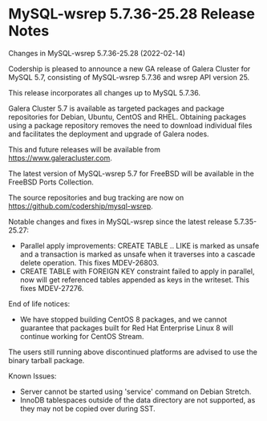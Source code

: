 # MySQL-wsrep 5.7.36-25.28 Release Notes

Changes in MySQL-wsrep 5.7.36-25.28 (2022-02-14)

Codership is pleased to announce a new GA release of Galera Cluster for MySQL 5.7, consisting of MySQL-wsrep 5.7.36 and wsrep API version 25.

This release incorporates all changes up to MySQL 5.7.36.

Galera Cluster 5.7 is available as targeted packages and package repositories for Debian, Ubuntu, CentOS and RHEL. Obtaining packages using a package repository removes the need to download individual files and facilitates the deployment and upgrade of Galera nodes.

This and future releases will be available from https://www.galeracluster.com.

The latest version of MySQL-wsrep 5.7 for FreeBSD will be available in the FreeBSD Ports Collection.

The source repositories and bug tracking are now on https://github.com/codership/mysql-wsrep.

Notable changes and fixes in MySQL-wsrep since the latest release 5.7.35-25.27:

* Parallel apply improvements: CREATE TABLE .. LIKE is marked as unsafe and a transaction is marked as unsafe when it traverses into a cascade delete operation. This fixes MDEV-26803.
* CREATE TABLE with FOREIGN KEY constraint failed to apply in parallel, now will get referenced tables appended as keys in the writeset. This fixes MDEV-27276.

End of life notices:

* We have stopped building CentOS 8 packages, and we cannot guarantee that packages built for Red Hat Enterprise Linux 8 will continue working for CentOS Stream.

The users still running above discontinued platforms are advised to use the binary tarball package.

Known Issues:

* Server cannot be started using 'service' command on Debian Stretch.
* InnoDB tablespaces outside of the data directory are not supported, as they may not be copied over during SST.
